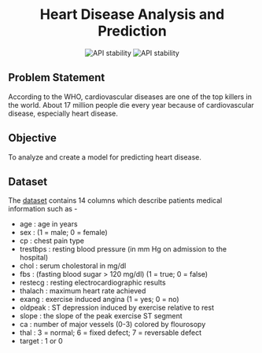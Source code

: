<h1 align="center"> Heart Disease Analysis and Prediction</h1>

<div align="center">
  </a>
    <img src="https://img.shields.io/badge/Code-Python-informational?style=flat&logo=python&logoColor=white&color=2bbc8a"
      alt="API stability" />
    <img src="https://img.shields.io/github/last-commit/mm7104/Health-Disease-Prediction-Analysis"
      alt="API stability" />
</div>

## Problem Statement
According to the WHO, cardiovascular diseases are one of the top killers in the world. About 17 million people die every year because of cardiovascular disease, especially heart disease. 

## Objective
To analyze and create a model for predicting heart disease.

## Dataset
The [dataset](https://archive.ics.uci.edu/ml/datasets/Heart+Disease) contains 14 columns which describe patients medical information such as -
  - age : age in years
  - sex : (1 = male; 0 = female)
  - cp : chest pain type
  - trestbps : resting blood pressure (in mm Hg on admission to the hospital)
  - chol : serum cholestoral in mg/dl
  - fbs : (fasting blood sugar > 120 mg/dl) (1 = true; 0 = false)
  - restecg : resting electrocardiographic results
  - thalach : maximum heart rate achieved
  - exang : exercise induced angina (1 = yes; 0 = no)
  - oldpeak : ST depression induced by exercise relative to rest
  - slope : the slope of the peak exercise ST segment
  - ca : number of major vessels (0-3) colored by flourosopy
  - thal : 3 = normal; 6 = fixed defect; 7 = reversable defect
  - target : 1 or 0




